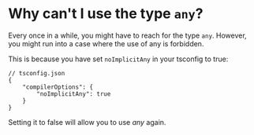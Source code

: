 # Why can't I use the type `any`?

Every once in a while, you might have to reach for the type `any`. However, you might run into a case where the use of any is forbidden.

This is because you have set `noImplicitAny` in your tsconfig to true:


```
// tsconfig.json
{
    "compilerOptions": {
        "noImplicitAny": true
    }
}
```

Setting it to false will allow you to use *any* again.